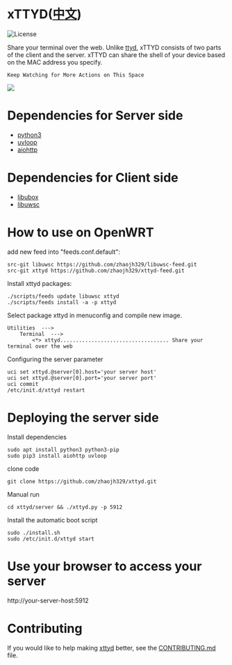 # xTTYD([中文](https://github.com/zhaojh329/xttyd/blob/master/README_ZH.md))

![](https://img.shields.io/badge/license-GPLV3-brightgreen.svg?style=plastic "License")

[ttyd]: https://github.com/tsl0922/ttyd
[libubox]: https://git.openwrt.org/?p=project/libubox.git
[libuwsc]: https://github.com/zhaojh329/libuwsc

Share your terminal over the web. Unlike [ttyd], xTTYD consists of two parts of the client and the server.
xTTYD can share the shell of your device based on the MAC address you specify.

`Keep Watching for More Actions on This Space`

![](https://github.com/zhaojh329/xttyd/blob/master/xttyd.png)

# Dependencies for Server side
* [python3](https://www.python.org)
* [uvloop](https://github.com/MagicStack/uvloop)
* [aiohttp](https://github.com/aio-libs/aiohttp)

# Dependencies for Client side
* [libubox]
* [libuwsc]

# How to use on OpenWRT
add new feed into "feeds.conf.default":

    src-git libuwsc https://github.com/zhaojh329/libuwsc-feed.git
    src-git xttyd https://github.com/zhaojh329/xttyd-feed.git

Install xttyd packages:

    ./scripts/feeds update libuwsc xttyd
    ./scripts/feeds install -a -p xttyd

Select package xttyd in menuconfig and compile new image.

    Utilities  --->
        Terminal  --->
            <*> xttyd................................... Share your terminal over the web

Configuring the server parameter

    uci set xttyd.@server[0].host='your server host'
    uci set xttyd.@server[0].port='your server port'
    uci commit
    /etc/init.d/xttyd restart

# Deploying the server side
Install dependencies

	sudo apt install python3 python3-pip
	sudo pip3 install aiohttp uvloop

clone code

	git clone https://github.com/zhaojh329/xttyd.git

Manual run

	cd xttyd/server && ./xttyd.py -p 5912

Install the automatic boot script

    sudo ./install.sh
    sudo /etc/init.d/xttyd start

# Use your browser to access your server
http://your-server-host:5912

# Contributing
If you would like to help making [xttyd](https://github.com/zhaojh329/xttyd) better,
see the [CONTRIBUTING.md](https://github.com/zhaojh329/xttyd/blob/master/CONTRIBUTING.md) file.

